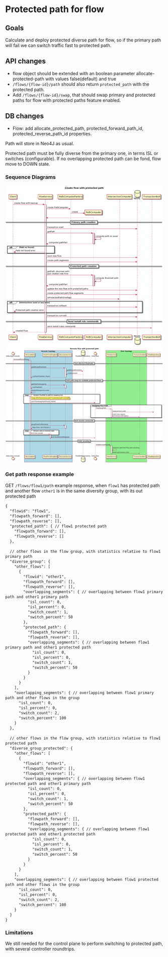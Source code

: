 # Protected path for flow

## Goals
Calculate and deploy protected diverse path for flow, so if the primary path will fail we can switch traffic fast to protected path.

## API changes
- flow object should be extended with an boolean parameter allocate-protected-path with values false(default) and true
- `/flows/{flow-id}/path` should also return `protected_path` with the protected path.
- Add `/flows/{flow-id}/swap`, that should swap primary and protected paths for flow with protected paths feature enabled.

## DB changes
- Flow: add allocate_protected_path, protected_forward_path_id, protected_reverse_path_id properties.

Path will store in Neo4J as usual.

Protected path must be fully diverse from the primary one, in terms ISL or switches (configurable). If no overlapping protected path can be fond, flow move to DOWN state. 

### Sequence Diagrams
![Create protected flow](protected-paths-create.png)
![Reroute protected flow](protected-paths-reroute.png)

### Get path response example
GET `/flows/flow1/path` example response, when `flow1` has protected path and another flow `other1` is in the same diversity group, with its out protected path
```
{
  "flowid": "flow1", 
  "flowpath_forward": [], 
  "flowpath_reverse": [], 
  "protected_path": { // flow1 protected path 
    "flowpath_forward": [], 
    "flowpath_reverse": []
  },
  
  // other flows in the flow group, with statistics relative to flow1 primary path
  "diverse_group": { 
    "other_flows": [
      {
        "flowid": "other1", 
        "flowpath_forward": [], 
        "flowpath_reverse": [], 
        "overlapping_segments": { // overlapping between flow1 primary path and other1 primary path
          "isl_count": 0, 
          "isl_percent": 0, 
          "switch_count": 1, 
          "switch_percent": 50
        }, 
        "protected_path": {
          "flowpath_forward": [], 
          "flowpath_reverse": [], 
          "overlapping_segments": { // overlapping between flow1 primary path and other1 protected path
            "isl_count": 0, 
            "isl_percent": 0, 
            "switch_count": 1, 
            "switch_percent": 50
          }
        }
      }
    ], 
    "overlapping_segments": { // overlapping between flow1 primary path and other flows in the group 
      "isl_count": 0, 
      "isl_percent": 0, 
      "switch_count": 2, 
      "switch_percent": 100
    }
  }, 
  
  // other flows in the flow group, with statistics relative to flow1 protected path
  "diverse_group_protected": {
    "other_flows": [
      {
        "flowid": "other1", 
        "flowpath_forward": [], 
        "flowpath_reverse": [], 
        "overlapping_segments": { // overlapping between flow1 protected path and other1 primary path
          "isl_count": 0, 
          "isl_percent": 0, 
          "switch_count": 1, 
          "switch_percent": 50
        }, 
        "protected_path": {
          "flowpath_forward": [], 
          "flowpath_reverse": [], 
          "overlapping_segments": { // overlapping between flow1 protected path and other1 protected path
            "isl_count": 0, 
            "isl_percent": 0, 
            "switch_count": 1, 
            "switch_percent": 50
          }
        }
      }
    ], 
    "overlapping_segments": { // overlapping between flow1 protected path and other flows in the group 
      "isl_count": 0, 
      "isl_percent": 0, 
      "switch_count": 2, 
      "switch_percent": 100
    }
  }
}

```

### Limitations
We still needed for the control plane to perform switching to protected path, with several controller roundtrips.
